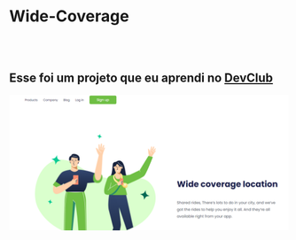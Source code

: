 <h1>Wide-Coverage</h1>
<br>
<br>
<h2>Esse foi um projeto que eu aprendi no <a href="https:rodolfomori.com.br/devclub">DevClub</a></h2>

<img src="https://github.com/MatheusPereira033/projeto-wide-coverage-location-devclub/blob/master/Screenshot_1.png?raw=true">
